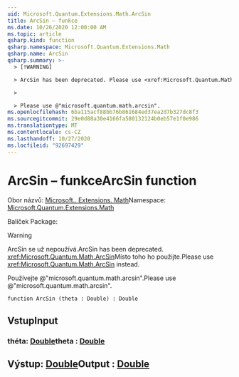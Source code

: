 ```yaml
---
uid: Microsoft.Quantum.Extensions.Math.ArcSin
title: ArcSin – funkce
ms.date: 10/26/2020 12:00:00 AM
ms.topic: article
qsharp.kind: function
qsharp.namespace: Microsoft.Quantum.Extensions.Math
qsharp.name: ArcSin
qsharp.summary: >-
  > [!WARNING]

  > ArcSin has been deprecated. Please use <xref:Microsoft.Quantum.Math.ArcSin> instead.

  >

  > Please use @"microsoft.quantum.math.arcsin".
ms.openlocfilehash: 6ba115acf88bb76b861684ed37ea2d7b327dc8f3
ms.sourcegitcommit: 29e0d88a30e4166fa580132124b0eb57e1f0e986
ms.translationtype: MT
ms.contentlocale: cs-CZ
ms.lasthandoff: 10/27/2020
ms.locfileid: "92697429"
---
```

# <a name="arcsin-function"></a><span data-ttu-id="add3e-102">ArcSin – funkce</span><span class="sxs-lookup"><span data-stu-id="add3e-102">ArcSin function</span></span>

<span data-ttu-id="add3e-103">Obor názvů: [Microsoft.. Extensions. Math](xref:Microsoft.Quantum.Extensions.Math)</span><span class="sxs-lookup"><span data-stu-id="add3e-103">Namespace: [Microsoft.Quantum.Extensions.Math](xref:Microsoft.Quantum.Extensions.Math)</span></span>

<span data-ttu-id="add3e-104">Balíček [](https://nuget.org/packages/)</span><span class="sxs-lookup"><span data-stu-id="add3e-104">Package: [](https://nuget.org/packages/)</span></span>


> [!WARNING]
> <span data-ttu-id="add3e-105">ArcSin se už nepoužívá.</span><span class="sxs-lookup"><span data-stu-id="add3e-105">ArcSin has been deprecated.</span></span> <span data-ttu-id="add3e-106"><xref:Microsoft.Quantum.Math.ArcSin>Místo toho ho použijte.</span><span class="sxs-lookup"><span data-stu-id="add3e-106">Please use <xref:Microsoft.Quantum.Math.ArcSin> instead.</span></span>
>
> <span data-ttu-id="add3e-107">Používejte @"microsoft.quantum.math.arcsin".</span><span class="sxs-lookup"><span data-stu-id="add3e-107">Please use @"microsoft.quantum.math.arcsin".</span></span>



```qsharp
function ArcSin (theta : Double) : Double
```


## <a name="input"></a><span data-ttu-id="add3e-108">Vstup</span><span class="sxs-lookup"><span data-stu-id="add3e-108">Input</span></span>

### <a name="theta--double"></a><span data-ttu-id="add3e-109">théta: [Double](xref:microsoft.quantum.lang-ref.double)</span><span class="sxs-lookup"><span data-stu-id="add3e-109">theta : [Double](xref:microsoft.quantum.lang-ref.double)</span></span>





## <a name="output--double"></a><span data-ttu-id="add3e-110">Výstup: [Double](xref:microsoft.quantum.lang-ref.double)</span><span class="sxs-lookup"><span data-stu-id="add3e-110">Output : [Double](xref:microsoft.quantum.lang-ref.double)</span></span>

